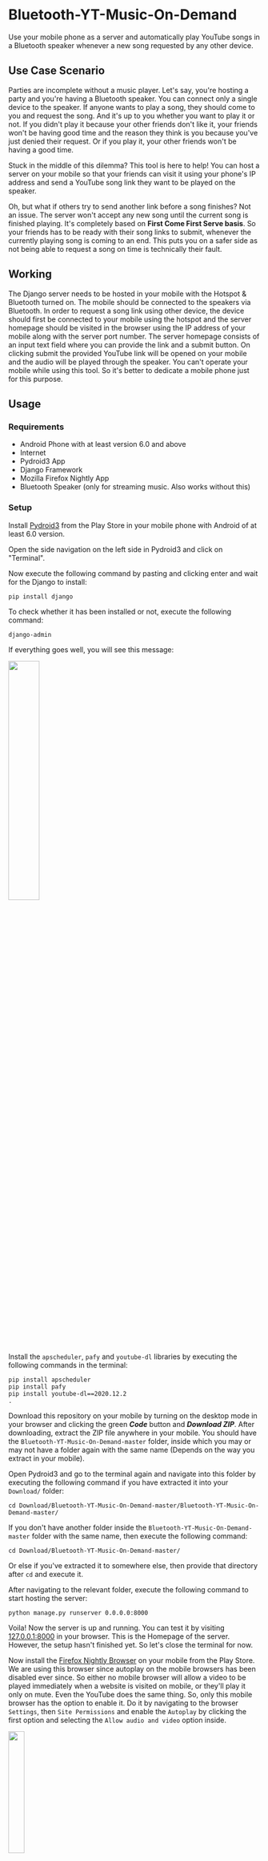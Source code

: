 # Bluetooth-YT-Music-On-Demand
Use your mobile phone as a server and automatically play YouTube songs in a Bluetooth speaker whenever a new song requested by any other device.
## Use Case Scenario
Parties are incomplete without a music player. Let's say, you're hosting a party and you're having a Bluetooth speaker. You can connect only a single device to the speaker. If anyone wants to play a song, they should come to you and request the song. And it's up to you whether you want to play it or not. If you didn't play it because your other friends don't like it, your friends won't be having good time and the reason they think is you because you've just denied their request. Or if you play it, your other friends won't be having a good time.

Stuck in the middle of this dilemma? This tool is here to help! You can host a server on your mobile so that your friends can visit it using your phone's IP address and send a YouTube song link they want to be played on the speaker.

Oh, but what if others try to send another link before a song finishes? Not an issue. The server won't accept any new song until the current song is finished playing. It's completely based on **First Come First Serve basis**. So your friends has to be ready with their song links to submit, whenever the currently playing song is coming to an end. This puts you on a safer side as not being able to request a song on time is technically their fault.
## Working
The Django server needs to be hosted in your mobile with the Hotspot & Bluetooth turned on. The mobile should be connected to the speakers via Bluetooth. In order to request a song link using other device, the device should first be connected to your mobile using the hotspot and the server homepage should be visited in the browser using the IP address of your mobile along with the server port number. The server homepage consists of an input text field where you can provide the link and a submit button. On clicking submit the provided YouTube link will be opened on your mobile and the audio will be played through the speaker. You can't operate your mobile while using this tool. So it's better to dedicate a mobile phone just for this purpose.
## Usage
### Requirements
- Android Phone with at least version 6.0 and above
- Internet
- Pydroid3 App
- Django Framework
- Mozilla Firefox Nightly App
- Bluetooth Speaker (only for streaming music. Also works without this)
### Setup
Install [Pydroid3](https://play.google.com/store/apps/details?id=ru.iiec.pydroid3) from the Play Store in your mobile phone with Android of at least 6.0 version.

Open the side navigation on the left side in Pydroid3 and click on "Terminal".

Now execute the following command by pasting and clicking enter and wait for the Django to install:

    pip install django

To check whether it has been installed or not, execute the following command:

    django-admin
If everything goes well, you will see this message:

<img src="https://user-images.githubusercontent.com/65415209/164992059-f074c17f-a8e8-4d5b-bed6-e3de99f77d10.png" width="35%"></img>

Install the `apscheduler`, `pafy` and `youtube-dl` libraries by executing the following commands in the terminal:

    pip install apscheduler
    pip install pafy
    pip install youtube-dl==2020.12.2
    .
Download this repository on your mobile by turning on the desktop mode in your browser and clicking the green ***Code*** button and ***Download ZIP***. After downloading, extract the ZIP file anywhere in your mobile. You should have the `Bluetooth-YT-Music-On-Demand-master` folder, inside which you may or may not have a folder again with the same name (Depends on the way you extract in your mobile).

Open Pydroid3 and go to the terminal again and navigate into this folder by executing the following command if you have extracted it into your `Download/` folder:

    cd Download/Bluetooth-YT-Music-On-Demand-master/Bluetooth-YT-Music-On-Demand-master/
If you don't have another folder inside the `Bluetooth-YT-Music-On-Demand-master` folder with the same name, then execute the following command:

    cd Download/Bluetooth-YT-Music-On-Demand-master/
Or else if you've extracted it to somewhere else, then provide that directory after `cd` and execute it.

After navigating to the relevant folder, execute the following command to start hosting the server:

    python manage.py runserver 0.0.0.0:8000
Voila! Now the server is up and running. You can test it by visiting [127.0.0.1:8000](http://127.0.0.1:8000) in your browser. This is the Homepage of the server. However, the setup hasn't finished yet. So let's close the terminal for now.

Now install the [Firefox Nightly Browser](https://play.google.com/store/apps/details?id=org.mozilla.fenix) on your mobile from the Play Store. We are using this browser since autoplay on the mobile browsers has been disabled ever since. So either no mobile browser will allow a video to be played immediately when a website is visited on mobile, or they'll play it only on mute. Even the YouTube does the same thing. So, only this mobile browser has the option to enable it. Do it by navigating to the browser `Settings`, then `Site Permissions` and enable the `Autoplay` by clicking the first option and selecting the `Allow audio and video` option inside.

<img src="https://user-images.githubusercontent.com/65415209/165261330-849892ac-3787-4d4e-8ddc-3fa0c4aed6fe.gif" width="25%"></img>

Now the videos are autoplayed, but only on mute. On using desktop mode, the autoplay will work perfectly. So we have to set the desktop view as the default view for displaying the webpages. In order to set that, type `about:config` in the address bar and press Enter. Then tap the the Plus (+) icon on the top left corner, then enter `general.useragent.override` for the *"Name"* and select *"String"* as the type. For the *"Enter a string"*, paste: `Mozilla/5.0 (Windows NT 6.1; Win64; x64; rv:25.0) Gecko/20100101 Firefox/25.0` there and click on *"Create"*. And that's it! The Firefox will now defaultly display the webpages in the desktop view.

<img src="https://user-images.githubusercontent.com/65415209/165261841-cacf969f-a902-417e-ab13-7aebd98280f6.png" width="25%"></img>

Also it's highly recommended to sign in with a YouTube Premium account in the browser to prevent the annoying YouTube ads. Because they mess with the working of this tool as the server sets a timer according to the video length as to when it has to start accepting a new song reuqest. So the playing of ads will eat up some time and make the server to accept requests before the song even finishes and as a result, the song will be overridden by the newly requested song.

Now lastly, we have to make the Firefox as the default browser and stop YouTube from opening the YouTube links in the YouTube App. To do that go to `Default Apps` in your mobile settings and make the Firefox Nightly as the Default Browser App.

<img src="https://user-images.githubusercontent.com/65415209/165272834-8fc96abc-723e-40a0-9cfd-dccbeb59886e.png" width="25%"></img>
<img src="https://user-images.githubusercontent.com/65415209/165273685-697443a9-a2b9-4a3b-baf5-535935f2e2ac.png" width="25%"></img>

In `Opening Links` section find YouTube and select `Don't allow app to open links` for the `Open supported links` option.

<img src="https://user-images.githubusercontent.com/65415209/165274662-321142d4-e83a-45f1-a279-33e448521906.png" width="25%"></img>
<img src="https://user-images.githubusercontent.com/65415209/165274044-1565d085-b821-45c9-9dc8-8fcc5fcdfef4.png" width="25%"></img>
<img src="https://user-images.githubusercontent.com/65415209/165274442-f3f44108-976e-400b-8daa-8494bf64b30c.png" width="25%"></img>

Finally, we're now done with the Setup.
### Working
Now that everything has been setup, it's time to put this tool at work! So firstly we should connect our mobile to the Bluetooth speaker and turn on the mobile internet and hotspot. Know the IP Address of your mobile by navigating to the `About Phone` in the mobile settings and clicking on the `IMEI & IP` option. Under the IP address section you can find your IP address. Better note it down somewhere because you have to share it with your friends so that they can access the homepage of the server using this IP.

<img src="https://user-images.githubusercontent.com/65415209/165276126-05716006-a0dc-4fb8-83af-1101bc7cd701.png" width="25%"></img>

Now fire up the server using the previously mentioned command in the Pydroid3 terminal. Then start using the split screen while the terminal is open (this prevents the android from killing the pydroid terminal session). And that's pretty much it for setting up the server. You can leave your mobile aside now.

<img src="https://user-images.githubusercontent.com/65415209/165275665-5cd18c68-1edb-4ec7-88d9-8c6d9b20ffc9.png" width="25%"></img>

Now to access the homepage of the server from another device, you just have to type in the IP address of your mobile that you've noted earlier, in the address bar of any browser in this device and add `:8000` at the end and hit Enter. You'll see this page on doing this:

<img src="https://user-images.githubusercontent.com/65415209/165276701-df4609bd-3f36-4b58-b17e-9bddf16868c3.jpg" width="20%"></img>

You can now paste the YouTube song link in the text field and click on submit.

<img src="https://user-images.githubusercontent.com/65415209/165276765-c206415a-9437-4118-ab2b-6dadca9cfc76.jpg" width="20%"></img>

The YouTube link will be opened on **your** mobile in the Firefox browser on the other half of the split screen and the video will start playing automatically. The audio will be streamed to a Bluetooth speaker, if connected.

<img src="https://user-images.githubusercontent.com/65415209/165277068-1ce6a8a0-746c-4063-a801-370f040a1d91.png" width="25%"></img>

On submitting another song before the current song is finished, the server will display this page on the other devices:

<img src="https://user-images.githubusercontent.com/65415209/164992195-dfbc8846-8a8f-46f1-96eb-c47da18b6920.jpg" width="20%"></img>

If luckily no ads are played at the beginning of the song, then the server will nicely accept new requests only after the song ends. That's why a premium YouTube account is preferred.

## Note from the Developer
This tool was developed while having almost no knowledge about Django. Hopefully, I'll clean the code after I learn it ;)
